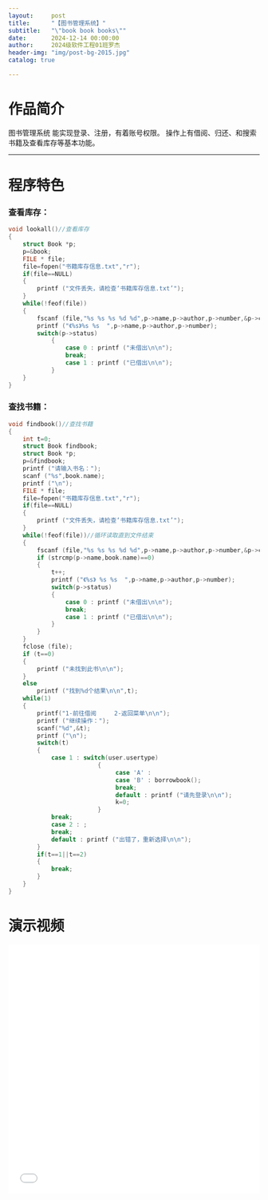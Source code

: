 ```yaml
---
layout:     post
title:      "【图书管理系统】"
subtitle:   "\"book book books\""
date:       2024-12-14 00:00:00
author:     2024级软件工程01班罗杰
header-img: "img/post-bg-2015.jpg"
catalog: true

---
```


# 作品简介

图书管理系统
能实现登录、注册，有着账号权限。
操作上有借阅、归还、和搜索书籍及查看库存等基本功能。

---

# 程序特色
### 查看库存：

```c
void lookall()//查看库存
{
    struct Book *p;
    p=&book;
    FILE * file;
    file=fopen("书籍库存信息.txt","r");
    if(file==NULL)
    {
        printf ("文件丢失，请检查‘书籍库存信息.txt’");
    }
    while(!feof(file))
    {
        fscanf (file,"%s %s %s %d %d",p->name,p->author,p->number,&p->coin,&p->status);
        printf ("《%s》%s %s  ",p->name,p->author,p->number);
        switch(p->status)
            {
                case 0 : printf ("未借出\n\n");
                break;
                case 1 : printf ("已借出\n\n");
            }
    }
}
```

### 查找书籍：

```c
void findbook()//查找书籍
{
    int t=0;
    struct Book findbook;
    struct Book *p;
    p=&findbook;
    printf ("请输入书名：");
    scanf ("%s",book.name);
    printf ("\n");
    FILE * file;
    file=fopen("书籍库存信息.txt","r");
    if(file==NULL)
    {
        printf ("文件丢失，请检查‘书籍库存信息.txt’");
    }
    while(!feof(file))//循环读取直到文件结束
    {
        fscanf (file,"%s %s %s %d %d",p->name,p->author,p->number,&p->coin,&p->status);
        if (strcmp(p->name,book.name)==0)
        {
            t++;
            printf ("《%s》 %s %s  ",p->name,p->author,p->number);
            switch(p->status)
            {
                case 0 : printf ("未借出\n\n");
                break;
                case 1 : printf ("已借出\n\n");
            }
        }
    }
    fclose (file);
    if (t==0)
    {
        printf ("未找到此书\n\n");
    }
    else
        printf ("找到%d个结果\n\n",t);
    while(1)
    {
        printf("1-前往借阅     2-返回菜单\n\n");
        printf ("继续操作：");
        scanf("%d",&t);
        printf ("\n");
        switch(t)
        {
            case 1 : switch(user.usertype)
                         {
                              case 'A' :
                              case 'B' : borrowbook();
                              break;
                              default : printf ("请先登录\n\n");
                              k=0;
                         }
            break;
            case 2 : ;
            break;
            default : printf ("出错了，重新选择\n\n");
        }
        if(t==1||t==2)
        {
            break;
        }
    }
}
```
# 演示视频

<iframe src="//player.bilibili.com/player.html?bvid=BV1MyPFemERi&page=1&high_quality=1&danmaku=0" allowfullscreen="allowfullscreen" width="100%" height="500" scrolling="no" frameborder="0" sandbox="allow-top-navigation allow-same-origin allow-forms allow-scripts"></iframe>